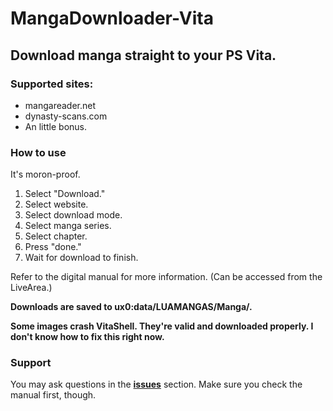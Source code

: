 # MangaDownloader-Vita
## Download manga straight to your PS Vita.

### Supported sites:
* mangareader.net
* dynasty-scans.com
* An little bonus.

### How to use
It's moron-proof.

1. Select "Download."
2. Select website.
3. Select download mode.
4. Select manga series.
5. Select chapter.
6. Press "done."
7. Wait for download to finish.

Refer to the digital manual for more information. (Can be accessed from the LiveArea.)

**Downloads are saved to ux0:data/LUAMANGAS/Manga/.**

**Some images crash VitaShell. They're valid and downloaded properly. I don't know how to fix this right now.**


### Support

You may ask questions in the [**issues**](https://github.com/MyLegGuy/MangaDownloader-Vita/issues) section.
Make sure you check the manual first, though.